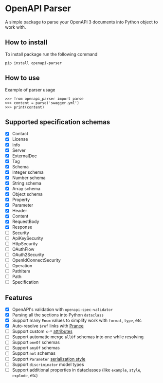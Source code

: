# OpenAPI Parser

A simple package to parse your OpenAPI 3 documents into Python object to work with.

## How to install

To install package run the following command

```
pip install openapi-parser
```

## How to use

Example of parser usage

```
>>> from openapi_parser import parse
>>> content = parse('swagger.yml')
>>> print(content)
```

## Supported specification schemas
- [x] Contact
- [x] License
- [x] Info
- [x] Server
- [x] ExternalDoc
- [x] Tag
- [x] Schema
- [x] Integer schema
- [x] Number schema
- [x] String schema
- [x] Array schema
- [x] Object schema
- [x] Property
- [x] Parameter
- [x] Header
- [x] Content
- [x] RequestBody
- [x] Response
- [ ] Security
- [ ] ApiKeySecurity
- [ ] HttpSecurity
- [ ] OAuthFlow
- [ ] OAuth2Security
- [ ] OpenIdConnectSecurity
- [ ] Operation
- [ ] PathItem
- [ ] Path
- [ ] Specification

## Features

- [x] OpenAPI's validation with `openapi-spec-validator`
- [x] Parsing all the sections into Python `dataclass`
- [x] Support many `Enum` values to simplify work with `format`, `type`, etc
- [x] Auto-resolve `$ref` links with [Prance](https://pypi.org/project/prance)
- [ ] Support custom `x-*` [attributes](https://github.com/OAI/OpenAPI-Specification/blob/master/versions/3.0.3.md#specification-extensions)
- [ ] Support automatic merge `allOf` schemas into one while resolving
- [ ] Support `oneOf` schemas
- [ ] Support `anyOf` schemas
- [ ] Support `not` schemas
- [ ] Support `Parameter` [serialization style](https://github.com/OAI/OpenAPI-Specification/blob/master/versions/3.0.3.md#fixed-fields-10)
- [ ] Support `discriminator` model types
- [ ] Support additional properties in dataclasses (like `example`, `style`, `explode`, etc)
